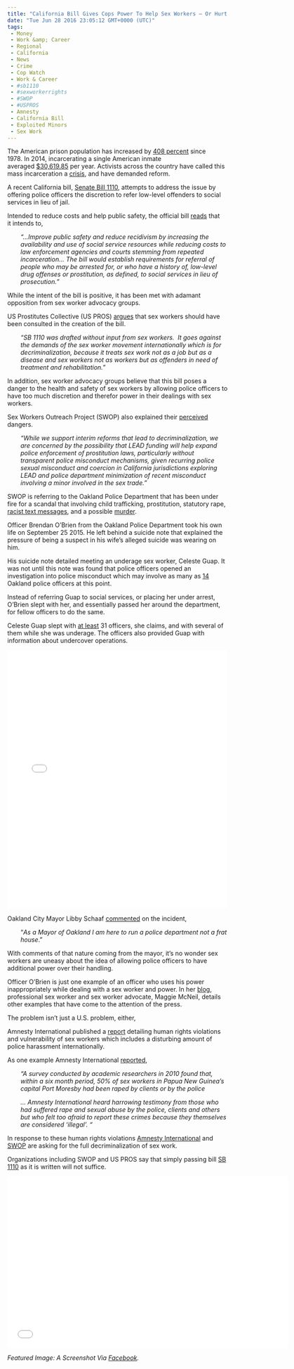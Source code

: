 ```yaml
---
title: "California Bill Gives Cops Power To Help Sex Workers – Or Hurt Them (VIDEO)"
date: "Tue Jun 28 2016 23:05:12 GMT+0000 (UTC)"
tags: 
 - Money
 - Work &amp; Career
 - Regional
 - California
 - News
 - Crime
 - Cop Watch
 - Work & Career
 - #sb1110
 - #sexworkerrights
 - #SWOP
 - #USPROS
 - Amnesty
 - California Bill
 - Exploited Minors
 - Sex Work
---
```

<p>The American prison population has increased by <a href="https://www.aclu.org/prison-crisis" onclick="__gaTracker(&apos;send&apos;, &apos;event&apos;, &apos;outbound-article&apos;, &apos;https://www.aclu.org/prison-crisis&apos;, &apos;408 percent&apos;);">408 percent</a>&#xA0;since 1978.&#xA0;In 2014, incarcerating a single American inmate averaged&#xA0;<a href="https://www.federalregister.gov/articles/2015/03/09/2015-05437/annual-determination-of-average-cost-of-incarceration" onclick="__gaTracker(&apos;send&apos;, &apos;event&apos;, &apos;outbound-article&apos;, &apos;https://www.federalregister.gov/articles/2015/03/09/2015-05437/annual-determination-of-average-cost-of-incarceration&apos;, &apos;$30,619.85&apos;);">$30,619.85</a>&#xA0;per year.&#xA0;Activists across the country have called this mass incarceration a <a href="http://www.nytimes.com/2014/05/25/opinion/sunday/end-mass-incarceration-now.html?_r=0" onclick="__gaTracker(&apos;send&apos;, &apos;event&apos;, &apos;outbound-article&apos;, &apos;http://www.nytimes.com/2014/05/25/opinion/sunday/end-mass-incarceration-now.html?_r=0&apos;, &apos;crisis&apos;);">crisis</a>,&#xA0;and have demanded reform.</p><p>A recent California bill,&#xA0;<a href="https://leginfo.legislature.ca.gov/faces/billTextClient.xhtml?bill_id=201520160SB1110" onclick="__gaTracker(&apos;send&apos;, &apos;event&apos;, &apos;outbound-article&apos;, &apos;https://leginfo.legislature.ca.gov/faces/billTextClient.xhtml?bill_id=201520160SB1110&apos;, &apos;Senate Bill 1110&apos;);">Senate Bill 1110</a>,&#xA0;attempts to address the issue by offering police officers the discretion to refer low-level offenders to social services in lieu of jail.</p><p>Intended to reduce costs and help public safety, the official bill&#xA0;<a href="https://leginfo.legislature.ca.gov/faces/billNavClient.xhtml?bill_id=201520160SB1110" onclick="__gaTracker(&apos;send&apos;, &apos;event&apos;, &apos;outbound-article&apos;, &apos;https://leginfo.legislature.ca.gov/faces/billNavClient.xhtml?bill_id=201520160SB1110&apos;, &apos;reads&apos;);">reads</a> that it&#xA0;intends to,</p><p style="padding-left: 30px;"><em>&#x201C;&#x2026;Improve public safety and reduce recidivism by increasing the availability and use of social service resources while reducing costs to law enforcement agencies and courts stemming from repeated incarceration&#x2026; The bill would establish requirements for referral of people who may be arrested for, or who have a history of, low-level drug offenses or prostitution, as defined, to social services in lieu of prosecution.&#x201D;</em></p><p>While the intent of the bill is positive, it has been met with adamant opposition from sex worker advocacy groups.</p><p>US Prostitutes Collective (US PROS) <a href="https://uspros.net/2016/05/04/defend-sex-worker-rights-urgent-action-needed/" onclick="__gaTracker(&apos;send&apos;, &apos;event&apos;, &apos;outbound-article&apos;, &apos;https://uspros.net/2016/05/04/defend-sex-worker-rights-urgent-action-needed/&apos;, &apos;argues&apos;);">argues</a> that sex workers should have been consulted in the creation of the bill.</p><p style="padding-left: 30px;"><em>&#x201C;SB 1110 was drafted without input from sex workers. &#xA0;It goes against the demands of the sex worker movement internationally which is for decriminalization, because it treats sex work not as a job but as a disease and sex workers not as workers but as offenders in need of treatment and rehabilitation.&#x201D;</em></p><p>In addition, sex worker advocacy groups believe that this bill poses a danger to the health and safety of sex workers by allowing police officers to have too much discretion and therefor power in their dealings with sex workers.</p><p>Sex Workers Outreach Project (SWOP) also explained their <a href="http://www.swopusa.org/position-update-amend-ca-lead-sb110/" onclick="__gaTracker(&apos;send&apos;, &apos;event&apos;, &apos;outbound-article&apos;, &apos;http://www.swopusa.org/position-update-amend-ca-lead-sb110/&apos;, &apos;perceived&apos;);">perceived</a> dangers.</p><p style="padding-left: 30px;"><em>&#x201C;While we support interim reforms that lead to decriminalization, we are concerned by the possibility that LEAD funding will help expand police enforcement of prostitution laws, particularly without transparent police misconduct mechanisms, given recurring police sexual misconduct and coercion in California jurisdictions exploring LEAD and police department minimization of recent misconduct involving a minor involved in the sex trade.&#x201D;</em></p><p>SWOP is referring to the Oakland Police Department that has been under fire for a scandal that involving child trafficking, prostitution, statutory rape, <a href="http://s79f01z693v3ecoes3yyjsg1.wpengine.netdna-cdn.com/wp-content/uploads/2016/04/Racist-texts.pdf" onclick="__gaTracker(&apos;send&apos;, &apos;pageview&apos;, &apos;http://s79f01z693v3ecoes3yyjsg1.wpengine.netdna-cdn.com/wp-content/uploads/2016/04/Racist-texts.pdf&apos;);">racist text messages</a>, and a possible <a href="http://www.eastbayexpress.com/SevenDays/archives/2016/05/12/oakland-police-underage-sex-scandal-involves-cop-who-possibly-killed-his-wife" onclick="__gaTracker(&apos;send&apos;, &apos;event&apos;, &apos;outbound-article&apos;, &apos;http://www.eastbayexpress.com/SevenDays/archives/2016/05/12/oakland-police-underage-sex-scandal-involves-cop-who-possibly-killed-his-wife&apos;, &apos;murder&apos;);">murder</a>.</p><p>Officer Brendan O&#x2019;Brien from the Oakland Police Department took his own life on September 25 2015. He left behind a suicide note that explained the pressure of&#xA0;being a suspect in his wife&#x2019;s alleged suicide was wearing on him.</p><p>His suicide note detailed meeting an underage sex worker, Celeste Guap. It was not until this note was found that police officers opened an investigation into police misconduct which may involve as many as <a href="https://www.thesun.co.uk/news/1278684/teen-prostitute-who-slept-with-at-least-24-police-officers-reveals-she-was-tipped-off-about-prostitution-sting/" onclick="__gaTracker(&apos;send&apos;, &apos;event&apos;, &apos;outbound-article&apos;, &apos;https://www.thesun.co.uk/news/1278684/teen-prostitute-who-slept-with-at-least-24-police-officers-reveals-she-was-tipped-off-about-prostitution-sting/&apos;, &apos;14&apos;);">14</a> Oakland police officers at this point.</p><p>Instead of referring Guap to social services, or placing her under arrest, O&#x2019;Brien slept with her, and essentially passed her around the department, for fellow officers to do the same.</p><p>Celeste Guap slept with <a href="https://www.facebook.com/l.php?u=https%3A%2F%2Fsanfrancisco.cbslocal.com%2F2016%2F06%2F24%2Fsex-workers-say-california-bill-gives-police-too-much-power%2F&amp;h=TAQG73Nbe&amp;s=1" onclick="__gaTracker(&apos;send&apos;, &apos;event&apos;, &apos;outbound-article&apos;, &apos;https://www.facebook.com/l.php?u=https%3A%2F%2Fsanfrancisco.cbslocal.com%2F2016%2F06%2F24%2Fsex-workers-say-california-bill-gives-police-too-much-power%2F&amp;h=TAQG73Nbe&amp;s=1&apos;, &apos;at least&apos;);">at least</a>&#xA0;31&#xA0;officers, she claims, and with several of them&#xA0;while she was underage. The&#xA0;officers also provided Guap with information about undercover operations.</p><p><iframe style="border: none; overflow: hidden;" src="//www.facebook.com/plugins/post.php?href=https%3A%2F%2Fwww.facebook.com%2Fphoto.php%3Ffbid%3D1636792256609952%26set%3Da.1451996725089507.1073741827.100008375803364%26type%3D3&amp;width=500" width="500" height="588" frameborder="0" scrolling="no"></iframe></p><p>Oakland City Mayor Libby Schaaf <a href="https://www.facebook.com/MayorLibbySchaaf/posts/1740114089607733" onclick="__gaTracker(&apos;send&apos;, &apos;event&apos;, &apos;outbound-article&apos;, &apos;https://www.facebook.com/MayorLibbySchaaf/posts/1740114089607733&apos;, &apos;commented&apos;);">commented</a> on the incident,</p><p style="padding-left: 30px;">&#x201C;<em>As a Mayor of Oakland I am here to run a police department not a frat house</em>.&#x201D;</p><p>With comments of that nature coming from the mayor, it&#x2019;s no wonder sex workers are uneasy about the idea of allowing police officers to have additional power over their handling.</p><p>Officer O&#x2019;Brien is just one example of an officer who uses his power inappropriately while&#xA0;dealing with a sex worker and power. In her <a href="https://maggiemcneill.wordpress.com/2016/06/24/to-molest-and-rape-extra-edition/" onclick="__gaTracker(&apos;send&apos;, &apos;event&apos;, &apos;outbound-article&apos;, &apos;https://maggiemcneill.wordpress.com/2016/06/24/to-molest-and-rape-extra-edition/&apos;, &apos;blog&apos;);">blog</a>, professional sex worker and sex worker advocate, Maggie McNeil, details other examples that have come to the attention of the press.</p><p>The problem isn&#x2019;t just a U.S. problem, either,</p><p>Amnesty International published a <a href="https://www.amnesty.org/en/latest/news/2016/05/amnesty-international-publishes-policy-and-research-on-protection-of-sex-workers-rights/" onclick="__gaTracker(&apos;send&apos;, &apos;event&apos;, &apos;outbound-article&apos;, &apos;https://www.amnesty.org/en/latest/news/2016/05/amnesty-international-publishes-policy-and-research-on-protection-of-sex-workers-rights/&apos;, &apos;report&apos;);">report</a> detailing human rights violations and vulnerability of sex workers which includes a disturbing amount of police harassment internationally.</p><p>As one example Amnesty International <a href="https://www.amnesty.org/en/latest/news/2016/05/amnesty-international-publishes-policy-and-research-on-protection-of-sex-workers-rights/" onclick="__gaTracker(&apos;send&apos;, &apos;event&apos;, &apos;outbound-article&apos;, &apos;https://www.amnesty.org/en/latest/news/2016/05/amnesty-international-publishes-policy-and-research-on-protection-of-sex-workers-rights/&apos;, &apos;reported&apos;);">reported</a>,</p><p style="padding-left: 30px;"><em>&#x201C;A survey conducted by academic researchers in 2010 found that, within a six month period, 50% of sex workers in Papua New Guinea&#x2019;s capital Port Moresby had been raped by clients or by the police</em></p><p style="padding-left: 30px;"><em>&#x2026; Amnesty International heard harrowing testimony from those who had suffered rape and sexual abuse by the police, clients and others but who felt too afraid to report these crimes because they themselves are considered &#x2018;illegal&#x2019;. &#x201C;</em></p><p>In response to these human rights violations <a href="https://www.amnesty.org/en/qa-policy-to-protect-the-human-rights-of-sex-workers/" onclick="__gaTracker(&apos;send&apos;, &apos;event&apos;, &apos;outbound-article&apos;, &apos;https://www.amnesty.org/en/qa-policy-to-protect-the-human-rights-of-sex-workers/&apos;, &apos;Amnesty International&apos;);">Amnesty International</a> and <a href="http://www.swopusa.org/learn-about-sex-work/support-for-decriminalization/" onclick="__gaTracker(&apos;send&apos;, &apos;event&apos;, &apos;outbound-article&apos;, &apos;http://www.swopusa.org/learn-about-sex-work/support-for-decriminalization/&apos;, &apos;SWOP&apos;);">SWOP</a> are asking for the full decriminalization of sex work.</p><p>Organizations including SWOP and US PROS say that simply passing bill <a href="https://leginfo.legislature.ca.gov/faces/billTextClient.xhtml?bill_id=201520160SB1110" onclick="__gaTracker(&apos;send&apos;, &apos;event&apos;, &apos;outbound-article&apos;, &apos;https://leginfo.legislature.ca.gov/faces/billTextClient.xhtml?bill_id=201520160SB1110&apos;, &apos;SB 1110&apos;);">SB 1110</a> as it is written will not suffice.</p><p><span class="embed-youtube" style="text-align:center; display: block;"><iframe class="youtube-player" type="text/html" width="640" height="390" src="//www.youtube.com/embed/vc-n852sv3E?version=3&amp;rel=1&amp;fs=1&amp;autohide=2&amp;showsearch=0&amp;showinfo=1&amp;iv_load_policy=1&amp;wmode=transparent" allowfullscreen="true" style="border:0;"></iframe></span></p><p style="text-align: left;"><span class="_5yl5"><em>Featured Image: A Screenshot Via <a href="https://www.facebook.com/photo.php?fbid=1636792256609952&amp;set=a.1451996725089507.1073741827.100008375803364&amp;type=3&amp;theater" onclick="__gaTracker(&apos;send&apos;, &apos;event&apos;, &apos;outbound-article&apos;, &apos;https://www.facebook.com/photo.php?fbid=1636792256609952&amp;set=a.1451996725089507.1073741827.100008375803364&amp;type=3&amp;theater&apos;, &apos;Facebook&apos;);">Facebook</a>.</em><br>
</span></p>